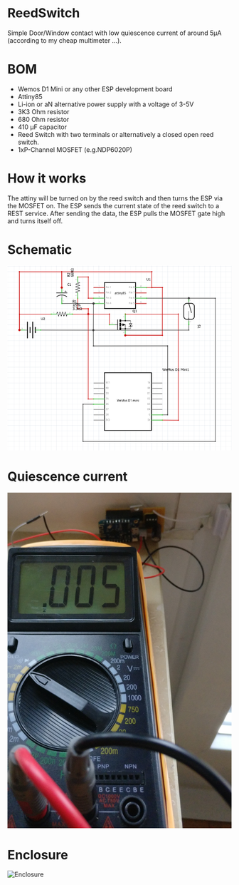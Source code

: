 # ReedSwitch
Simple Door/Window contact with low quiescence current of around 5µA (according to my cheap multimeter ...). 

# BOM
- Wemos D1 Mini or any other ESP development board
- Attiny85
- Li-ion or aN alternative power supply with a voltage of 3-5V
- 3K3 Ohm resistor
- 680 Ohm resistor
- 410 µF capacitor
- Reed Switch with two terminals or alternatively a closed open reed switch.
- 1xP-Channel MOSFET (e.g.NDP6020P)

# How it works
The attiny will be turned on by the reed switch and then turns the ESP via the MOSFET on. The ESP sends the current state of the reed switch to a REST service. After sending the data, the ESP pulls the MOSFET gate high and turns itself off.

# Schematic
![Schematic](https://github.com/danielchiaradia/ReedSwitch/blob/main/assets/Schematic.PNG)

# Quiescence current
![Current](https://github.com/danielchiaradia/ReedSwitch/blob/main/assets/consumption.jpg)

# Enclosure
![Enclosure](https://github.com/danielchiaradia/ReedSwitch/blob/main/assets/enclosure.jpg)
